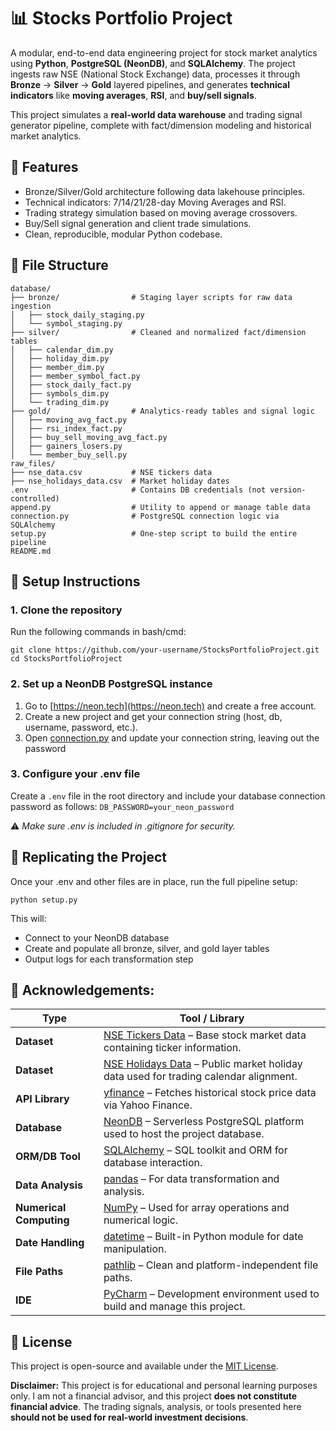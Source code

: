 ﻿# 📊 Stocks Portfolio Project

A modular, end-to-end data engineering project for stock market analytics using **Python**, **PostgreSQL (NeonDB)**, and **SQLAlchemy**. The project ingests raw NSE (National Stock Exchange) data, processes it through **Bronze** → **Silver** → **Gold** layered pipelines, and generates **technical indicators** like **moving averages**, **RSI**, and **buy/sell signals**.

This project simulates a **real-world data warehouse** and trading signal generator pipeline, complete with fact/dimension modeling and historical market analytics.

## 🚀 Features
- Bronze/Silver/Gold architecture following data lakehouse principles.
- Technical indicators: 7/14/21/28-day Moving Averages and RSI.
- Trading strategy simulation based on moving average crossovers.
- Buy/Sell signal generation and client trade simulations.
- Clean, reproducible, modular Python codebase.

## 📁 File Structure
```
database/
├── bronze/                # Staging layer scripts for raw data ingestion
│   ├── stock_daily_staging.py
│   └── symbol_staging.py
├── silver/                # Cleaned and normalized fact/dimension tables
│   ├── calendar_dim.py
│   ├── holiday_dim.py
│   ├── member_dim.py
│   ├── member_symbol_fact.py
│   ├── stock_daily_fact.py
│   ├── symbols_dim.py
│   └── trading_dim.py
├── gold/                  # Analytics-ready tables and signal logic
│   ├── moving_avg_fact.py
│   ├── rsi_index_fact.py
│   ├── buy_sell_moving_avg_fact.py
│   ├── gainers_losers.py
│   └── member_buy_sell.py
raw_files/
├── nse_data.csv           # NSE tickers data 
├── nse_holidays_data.csv  # Market holiday dates
.env                       # Contains DB credentials (not version-controlled)
append.py                  # Utility to append or manage table data
connection.py              # PostgreSQL connection logic via SQLAlchemy
setup.py                   # One-step script to build the entire pipeline
README.md
```

## 🔑 Setup Instructions

### 1. Clone the repository
Run the following commands in bash/cmd:
```
git clone https://github.com/your-username/StocksPortfolioProject.git
cd StocksPortfolioProject
```

### 2. Set up a NeonDB PostgreSQL instance
1. Go to [https://neon.tech](https://neon.tech) and create a free account.
2. Create a new project and get your connection string (host, db, username, password, etc.).
3. Open [connection.py](./connection.py) and update your connection string, leaving out the password

### 3. Configure your .env file
Create a `.env` file in the root directory and include your database connection password as follows: `DB_PASSWORD=your_neon_password`

⚠️ *Make sure .env is included in .gitignore for security.*

## 🧪 Replicating the Project
Once your .env and other files are in place, run the full pipeline setup:
```
python setup.py
```
This will:
- Connect to your NeonDB database
- Create and populate all bronze, silver, and gold layer tables
- Output logs for each transformation step

## 🙏 Acknowledgements:
| Type                       | Tool / Library                                                                                                                            |
| -------------------------- | ----------------------------------------------------------------------------------------------------------------------------------------- |
| **Dataset**             | [NSE Tickers Data](https://www.kaggle.com/datasets/ianalyticsgeek/nse-tickers-their-yahoo-finance-equivalent-codes?resource=download) – Base stock market data containing ticker information. |
| **Dataset**             | [NSE Holidays Data](https://www.niftyindices.com/resources/holiday-calendar) – Public market holiday data used for trading calendar alignment.                                                       |
| **API Library**         | [yfinance](https://github.com/ranaroussi/yfinance) – Fetches historical stock price data via Yahoo Finance.                               |
| **Database**           | [NeonDB](https://neon.tech/) – Serverless PostgreSQL platform used to host the project database.                                          |
| **ORM/DB Tool**         | [SQLAlchemy](https://www.sqlalchemy.org/) – SQL toolkit and ORM for database interaction.                                                 |
| **Data Analysis**       | [pandas](https://pandas.pydata.org/) – For data transformation and analysis.                                                              |
| **Numerical Computing** | [NumPy](https://numpy.org/) – Used for array operations and numerical logic.                                                              |
| **Date Handling**        | [datetime](https://docs.python.org/3/library/datetime.html) – Built-in Python module for date manipulation.                               |
| **File Paths**          | [pathlib](https://docs.python.org/3/library/pathlib.html) – Clean and platform-independent file paths.                                    |
| **IDE**                 | [PyCharm](https://www.jetbrains.com/pycharm/) – Development environment used to build and manage this project.                            |

## 📄 License
This project is open-source and available under the [MIT License](./LICENSE.md).

**Disclaimer:** This project is for educational and personal learning purposes only. I am not a financial advisor, and this project **does not constitute financial advice**. The trading signals, analysis, or tools presented here **should not be used for real-world investment decisions**.
